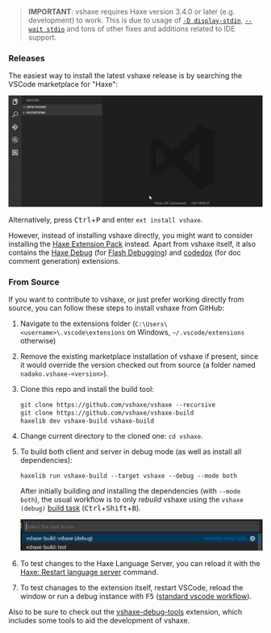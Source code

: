 >**IMPORTANT**: vshaxe requires Haxe version 3.4.0 or later (e.g. development) to work. This is due to usage of [`-D display-stdin`](https://github.com/HaxeFoundation/haxe/pull/5120),
[`--wait stdio`](https://github.com/HaxeFoundation/haxe/pull/5188) and tons of other fixes and additions related to IDE support.

### Releases

The easiest way to install the latest vshaxe release is by searching the VSCode marketplace for "Haxe":

![](images/installation/marketplace.gif)

Alternatively, press <kbd>Ctrl</kbd>+<kbd>P</kbd> and enter `ext install vshaxe`.

However, instead of installing vshaxe directly, you might want to consider installing the [Haxe Extension Pack](https://marketplace.visualstudio.com/items?itemName=vshaxe.haxe-extension-pack) instead. Apart from vshaxe itself, it also contains the [Haxe Debug](https://marketplace.visualstudio.com/items?itemName=vshaxe.haxe-debug) (for [Flash Debugging](https://github.com/vshaxe/vshaxe/wiki/Flash-Debugging)) and [codedox](https://marketplace.visualstudio.com/items?itemName=wiggin77.codedox) (for doc comment generation) extensions.

### From Source

If you want to contribute to vshaxe, or just prefer working directly from source, you can follow these steps to install vshaxe from GitHub:

1. Navigate to the extensions folder (`C:\Users\<username>\.vscode\extensions` on Windows, `~/.vscode/extensions` otherwise)
2. Remove the existing marketplace installation of vshaxe if present, since it would override the version checked out from source (a folder named `nadako.vshaxe-<version>`).
3. Clone this repo and install the build tool:

    ```
    git clone https://github.com/vshaxe/vshaxe --recursive 
    git clone https://github.com/vshaxe/vshaxe-build
    haxelib dev vshaxe-build vshaxe-build
    ```

4. Change current directory to the cloned one: `cd vshaxe`.
5. To build both client and server in debug mode (as well as install all dependencies):

    ```
    haxelib run vshaxe-build --target vshaxe --debug --mode both
    ```
  
    After initially building _and_ installing the dependencies (with `--mode both`), the usual workflow is to only _rebuild_ vshaxe using the `vshaxe (debug)` [build task](/vshaxe/vshaxe/wiki/Build-Tasks) (<kbd>Ctrl</kbd>+<kbd>Shift</kbd>+<kbd>B</kbd>).

    ![](images/installation/build-task.png)

6. To test changes to the Haxe Language Server, you can reload it with the [Haxe: Restart language server](/vshaxe/vshaxe/wiki/Commands#haxe-restart-language-server) command.
7. To test chanages to the extension itself, restart VSCode, reload the window or run a debug instance with <kbd>F5</kbd> ([standard vscode workflow](https://code.visualstudio.com/docs/extensions/debugging-extensions)).

Also to be sure to check out the [vshaxe-debug-tools](https://github.com/vshaxe/vshaxe-debug-tools) extension, which includes some tools to aid the development of vshaxe.